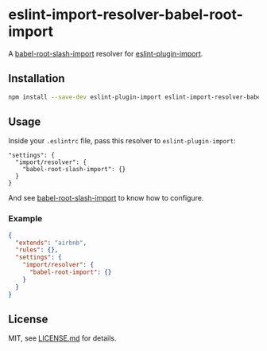 # eslint-import-resolver-babel-root-import

A [babel-root-slash-import](https://github.com/mantrajs/babel-root-slash-import)
resolver for [eslint-plugin-import](https://github.com/benmosher/eslint-plugin-import).

## Installation

```sh
npm install --save-dev eslint-plugin-import eslint-import-resolver-babel-root-import
```

## Usage

Inside your `.eslintrc` file, pass this resolver to `eslint-plugin-import`:
```
"settings": {
  "import/resolver": {
    "babel-root-slash-import": {}
  }
}
```

And see [babel-root-slash-import][babel-root-slash-import] to know how to configure.

### Example

```json
{
  "extends": "airbnb",
  "rules": {},
  "settings": {
    "import/resolver": {
      "babel-root-import": {}
    }
  }
}
```

## License

MIT, see [LICENSE.md](/LICENSE.md) for details.


[babel-root-slash-import]: https://github.com/mantrajs/babel-root-slash-import
